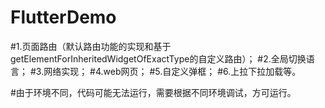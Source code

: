 # FlutterDemo
#1.页面路由（默认路由功能的实现和基于getElementForInheritedWidgetOfExactType的自定义路由）；
#2.全局切换语言；
#3.网络实现；
#4.web网页；
#5.自定义弹框；
#6.上拉下拉加载等。

#由于环境不同，代码可能无法运行，需要根据不同环境调试，方可运行。
